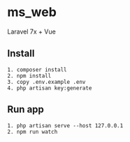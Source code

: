# ms_web

Laravel 7x + Vue

## Install

```
1. composer install
2. npm install
3. copy .env.example .env
4. php artisan key:generate

```

## Run app

```
1. php artisan serve --host 127.0.0.1
2. npm run watch
```
